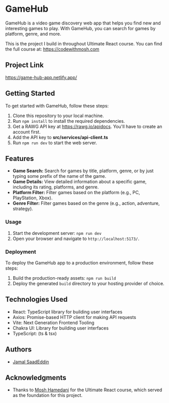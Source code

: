 # GameHub

GameHub is a video game discovery web app that helps you find new and interesting games to play. With GameHub, you can search for games by platform, genre, and more. 

This is the project I build in throughout Ultimate React course. You can find the full course at: https://codewithmosh.com 

## Project Link

https://game-hub-app.netlify.app/

## Getting Started

To get started with GameHub, follow these steps:

1. Clone this repository to your local machine.
2. Run `npm install` to install the required dependencies.
3. Get a RAWG API key at https://rawg.io/apidocs. You'll have to create an account first. 
4. Add the API key to **src/services/api-client.ts**
5. Run `npm run dev` to start the web server.

## Features

- **Game Search:** Search for games by title, platform, genre, or by just typing some prefix of the name of the game.
- **Game Details:** View detailed information about a specific game, including its rating, platforms, and genre.
- **Platform Filter:** Filter games based on the platform (e.g., PC, PlayStation, Xbox).
- **Genre Filter:** Filter games based on the genre (e.g., action, adventure, strategy).

### Usage

1. Start the development server: `npm run dev`
2. Open your browser and navigate to `http://localhost:5173/`.

### Deployment

To deploy the GameHub app to a production environment, follow these steps:

1. Build the production-ready assets: `npm run build`
2. Deploy the generated `build` directory to your hosting provider of choice.

## Technologies Used

- React: TypeScript library for building user interfaces
- Axios: Promise-based HTTP client for making API requests
- Vite: Next Generation Frontend Tooling
- Chakra UI: Library for building user interfaces
- TypeScript: (ts & tsx)

## Authors

- [Jamal SaadEddin](https://github.com/Jamaloooo)

## Acknowledgments

- Thanks to [Mosh Hamedani](https://codewithmosh.com) for the Ultimate React course, which served as the foundation for this project.
